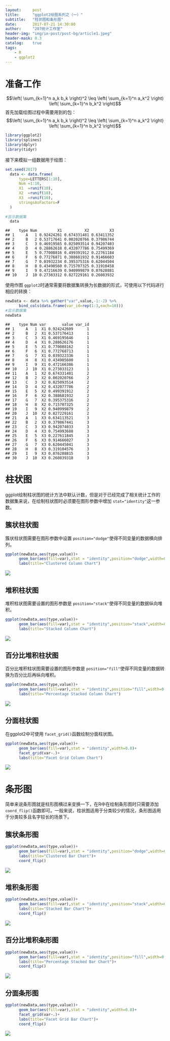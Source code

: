 ```yaml
---
layout:     post
title:      "ggplot2绘图系列之（一）"
subtitle:   "柱状图和条形图"
date:       2017-07-21 14:30:00
author:     "207统计工作室"
header-img: "img/in-post/post-bg/article1.jpeg"
header-mask: 0.3
catalog:    true
tags:
    - R
    - ggplot2
---
```



准备工作
========
$$\left( \sum_{k=1}^n a_k b_k \right)^2 \leq \left( \sum_{k=1}^n a_k^2 \right) \left( \sum_{k=1}^n b_k^2 \right)$$
首先加载绘图过程中需要用到的包：
$$\left( \sum_{k=1}^n a_k b_k \right)^2 \leq \left( \sum_{k=1}^n a_k^2 \right) \left( \sum_{k=1}^n b_k^2 \right)$$
``` r
library(ggplot2)
library(splines)
library(dplyr)
library(tidyr)
```

接下来模拟一组数据用于绘图：

``` r
set.seed(2017)
  data <- data.frame(
      type=LETTERS[1:10],
      Num =1:10,
      X1  =runif(10),
      X2  =runif(10),
      X3  =runif(10),
      stringsAsFactors=F 
  )
    
#显示数据集
  data
```

    ##    type Num         X1          X2         X3
    ## 1     A   1 0.92424261 0.674331481 0.63411352
    ## 2     B   2 0.53717641 0.002020766 0.37986744
    ## 3     C   3 0.46919565 0.025093514 0.94207403
    ## 4     D   4 0.28862618 0.432077786 0.75499369
    ## 5     E   5 0.77008816 0.499391912 0.22761184
    ## 6     F   6 0.77276871 0.388681932 0.91466603
    ## 7     G   7 0.03932234 0.395375316 0.62044504
    ## 8     H   8 0.43490560 0.715707325 0.31910458
    ## 9     I   9 0.47216639 0.940999879 0.07628881
    ## 10    J  10 0.27383312 0.827229161 0.26083932

使用作图 `ggplot2`时通常需要将数据集转换为长数据的形式，可使用以下代码进行相应的转换：

``` r
newData <- data %>% gather("var",value,-1:-2) %>% 
      bind_cols(data.frame(var_id=rep(1:3,each=10)))
#显示数据集
newData
```

    ##    type Num var       value var_id
    ## 1     A   1  X1 0.924242609      1
    ## 2     B   2  X1 0.537176413      1
    ## 3     C   3  X1 0.469195646      1
    ## 4     D   4  X1 0.288626176      1
    ## 5     E   5  X1 0.770088162      1
    ## 6     F   6  X1 0.772768713      1
    ## 7     G   7  X1 0.039322336      1
    ## 8     H   8  X1 0.434905600      1
    ## 9     I   9  X1 0.472166386      1
    ## 10    J  10  X1 0.273833123      1
    ## 11    A   1  X2 0.674331481      2
    ## 12    B   2  X2 0.002020766      2
    ## 13    C   3  X2 0.025093514      2
    ## 14    D   4  X2 0.432077786      2
    ## 15    E   5  X2 0.499391912      2
    ## 16    F   6  X2 0.388681932      2
    ## 17    G   7  X2 0.395375316      2
    ## 18    H   8  X2 0.715707325      2
    ## 19    I   9  X2 0.940999879      2
    ## 20    J  10  X2 0.827229161      2
    ## 21    A   1  X3 0.634113521      3
    ## 22    B   2  X3 0.379867441      3
    ## 23    C   3  X3 0.942074033      3
    ## 24    D   4  X3 0.754993688      3
    ## 25    E   5  X3 0.227611845      3
    ## 26    F   6  X3 0.914666027      3
    ## 27    G   7  X3 0.620445041      3
    ## 28    H   8  X3 0.319104576      3
    ## 29    I   9  X3 0.076288815      3
    ## 30    J  10  X3 0.260839318      3

柱状图
======

ggplot绘制柱状图的统计方法中默认计数，但是对于已经完成了相关统计工作的数据集来说，在绘制柱状图时必须要在图形参数中增加 `stat="identity"`这一参数。

簇状柱状图
----------

簇状柱状图需要在图形参数中设置 `position="dodge"`使得不同变量的数据横向排列。

``` r
ggplot(newData,aes(type,value))+
      geom_bar(aes(fill=var),stat = "identity",position="dodge",width=0.8)+
      labs(title="Clustered Column Chart")
```

![](/img/in-post/ggplot2-1/unnamed-chunk-4-1.png)

堆积柱状图
----------

堆积柱状图需要设置的图形参数是 `position="stack"`使得不同变量的数据纵向堆积。

``` r
ggplot(newData,aes(type,value))+
      geom_bar(aes(fill=var),stat = "identity",position="stack",width=0.8)+
      labs(title="Stacked Column Chart")
```

![](/img/in-post/ggplot2-1/unnamed-chunk-5-1.png)

百分比堆积柱状图
----------------

百分比堆积柱状图需要设置的图形参数是 `position="fill"`使得不同变量的数据转换为百分比后再纵向堆积。

``` r
ggplot(newData,aes(type,value))+
      geom_bar(aes(fill=var),stat = "identity",position="fill",width=0.8)+
      labs(title="Percentage Stacked Column Chart")
```

![](/img/in-post/ggplot2-1/unnamed-chunk-6-1.png)

分面柱状图
----------

在ggplot2中可使用 `facet_grid()`函数绘制分面柱状图。

``` r
ggplot(newData,aes(type,value))+
      geom_bar(aes(fill=var),stat = "identity",width=0.8)+
      facet_grid(var~.)+
      labs(title="Facet Grid Column Chart")
```

![](/img/in-post/ggplot2-1/unnamed-chunk-7-1.png)

条形图
======

简单来说条形图就是柱形图横过来变换一下，在R中在绘制条形图时只需要添加 `coord_flip()`函数即可。一般来说，柱状图适用于分类较少的情况，条形图适用于分类较多且名字较长的场景下。

簇状条形图
----------

``` r
ggplot(newData,aes(type,value))+
      geom_bar(aes(fill=var),stat = "identity",position="dodge",width=0.8)+
      labs(title="Clustered Bar Chart")+
      coord_flip()
```

![](/img/in-post/ggplot2-1/unnamed-chunk-8-1.png)

堆积条形图
----------

``` r
ggplot(newData,aes(type,value))+
      geom_bar(aes(fill=var),stat = "identity",position="stack",width=0.8)+
      labs(title="Stacked Bar Chart")+
      coord_flip()
```

![](/img/in-post/ggplot2-1/unnamed-chunk-9-1.png)

百分比堆积条形图
----------------

``` r
ggplot(newData,aes(type,value))+
      geom_bar(aes(fill=var),stat = "identity",position="fill",width=0.8)+
      labs(title="Percentage Stacked Bar Chart")+
      coord_flip()
```

![](/img/in-post/ggplot2-1/unnamed-chunk-10-1.png)

分面条形图
----------

``` r
ggplot(newData,aes(type,value))+
      geom_bar(aes(fill=var),stat = "identity",width=0.8)+
      facet_grid(var~.)+
      labs(title="Facet Grid Bar Chart")+
      coord_flip()
```

![](/img/in-post/ggplot2-1/unnamed-chunk-11-1.png)


